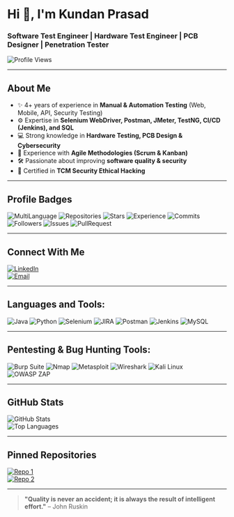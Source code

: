 # Hi 👋, I'm Kundan Prasad

### **Software Test Engineer | Hardware Test Engineer | PCB Designer | Penetration Tester**

![Profile Views](https://komarev.com/ghpvc/?username=kundan006&label=Profile%20views&color=0e75b6&style=flat)

---
## **About Me**

- ✨ 4+ years of experience in **Manual & Automation Testing** (Web, Mobile, API, Security Testing)
- ⚙️ Expertise in **Selenium WebDriver, Postman, JMeter, TestNG, CI/CD (Jenkins), and SQL**
- 💻 Strong knowledge in **Hardware Testing, PCB Design & Cybersecurity**
- 🔄 Experience with **Agile Methodologies (Scrum & Kanban)**
- 🛠️ Passionate about improving **software quality & security**
- 🔎 Certified in **TCM Security Ethical Hacking**

---
## **Profile Badges**

![MultiLanguage](https://img.shields.io/badge/MultiLanguage-14pt-purple)
![Repositories](https://img.shields.io/badge/Repositories-52pt-blue)
![Stars](https://img.shields.io/badge/Stars-38pt-yellow)
![Experience](https://img.shields.io/badge/Experience-26pt-green)
![Commits](https://img.shields.io/badge/Commits-174pt-orange)
![Followers](https://img.shields.io/badge/Followers-10pt-blue)
![Issues](https://img.shields.io/badge/Issues-2pt-red)
![PullRequest](https://img.shields.io/badge/PullRequest-2pt-lightgrey)

---
## **Connect With Me**

[![LinkedIn](https://img.shields.io/badge/LinkedIn-blue?style=for-the-badge&logo=linkedin)](https://www.linkedin.com/in/kundanprasad006/)  
[![Email](https://img.shields.io/badge/Email-D14836?style=for-the-badge&logo=gmail&logoColor=white)](mailto:prasad.kundan661@gmail.com)  

---
## **Languages and Tools:**

![Java](https://img.shields.io/badge/Java-ED8B00?style=for-the-badge&logo=openjdk&logoColor=white)
![Python](https://img.shields.io/badge/Python-3776AB?style=for-the-badge&logo=python&logoColor=white)
![Selenium](https://img.shields.io/badge/Selenium-43B02A?style=for-the-badge&logo=selenium&logoColor=white)
![JIRA](https://img.shields.io/badge/JIRA-0052CC?style=for-the-badge&logo=jira&logoColor=white)
![Postman](https://img.shields.io/badge/Postman-FF6C37?style=for-the-badge&logo=postman&logoColor=white)
![Jenkins](https://img.shields.io/badge/Jenkins-D24939?style=for-the-badge&logo=jenkins&logoColor=white)
![MySQL](https://img.shields.io/badge/MySQL-4479A1?style=for-the-badge&logo=mysql&logoColor=white)

---
## **Pentesting & Bug Hunting Tools:**

![Burp Suite](https://img.shields.io/badge/Burp%20Suite-FF6C37?style=for-the-badge&logo=burp-suite&logoColor=white)
![Nmap](https://img.shields.io/badge/Nmap-0F83D6?style=for-the-badge&logo=nmap&logoColor=white)
![Metasploit](https://img.shields.io/badge/Metasploit-0081C6?style=for-the-badge&logo=metasploit&logoColor=white)
![Wireshark](https://img.shields.io/badge/Wireshark-1679A7?style=for-the-badge&logo=wireshark&logoColor=white)
![Kali Linux](https://img.shields.io/badge/Kali%20Linux-557C94?style=for-the-badge&logo=kali-linux&logoColor=white)
![OWASP ZAP](https://img.shields.io/badge/OWASP%20ZAP-000000?style=for-the-badge&logo=owasp&logoColor=white)

---
## **GitHub Stats**
![GitHub Stats](https://github-readme-stats.vercel.app/api?username=kundan006&show_icons=true&theme=radical)  
![Top Languages](https://github-readme-stats.vercel.app/api/top-langs/?username=kundan006&layout=compact&theme=radical)

---
## **Pinned Repositories**

[![Repo 1](https://github-readme-stats.vercel.app/api/pin/?username=kundan006&repo=Handling_UI_in-formValidaton&theme=radical)](https://github.com/kundan006/Handling_UI_in-formValidaton)  
[![Repo 2](https://github-readme-stats.vercel.app/api/pin/?username=kundan006&repo=hardware-testing&theme=radical)](https://github.com/kundan006/hardware-testing)  

---
> **"Quality is never an accident; it is always the result of intelligent effort."** – John Ruskin

